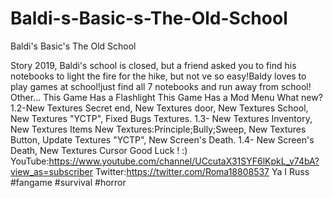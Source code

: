 # Baldi-s-Basic-s-The-Old-School
Baldi's Basic's The Old School

Story
2019,
Baldi's school is closed, but a friend asked you to find his notebooks to light the fire for the hike, but not ve so easy!Baldy loves to play games at school!just find all 7 notebooks and run away from school!
Other...
This Game Has a Flashlight
This Game Has a Mod Menu
What new?
1.2-New Textures Secret end,
New Textures door,
New Textures School,
New Textures "YCTP",
Fixed Bugs Textures.
1.3-
New Textures Inventory,
New Textures Items
New Textures:Principle;Bully;Sweep,
New Textures Button,
Update Textures "YCTP",
New Screen's Death.
1.4-
New Screen's Death,
New Textures Cursor
Good Luck ! :)
YouTube:https://www.youtube.com/channel/UCcutaX31SYF6lKpkL_v74bA?view_as=subscriber
Twitter:https://twitter.com/Roma18808537
Ya I Russ
#fangame #survival #horror
